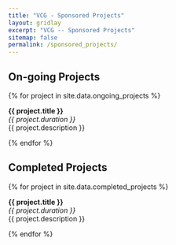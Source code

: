 ```yaml
---
title: "VCG - Sponsored Projects"
layout: gridlay
excerpt: "VCG -- Sponsored Projects"
sitemap: false
permalink: /sponsored_projects/
---
```


## On-going Projects

{% for project in site.data.ongoing_projects %}

  <b>{{ project.title }}</b> <br />
  <em>{{ project.duration }} </em><br />{{ project.description }}

{% endfor %}

## Completed Projects

{% for project in site.data.completed_projects %}

  <b>{{ project.title }}</b> <br />
  <em>{{ project.duration }} </em><br />{{ project.description }}

{% endfor %}